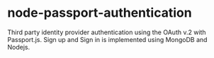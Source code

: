 # node-passport-authentication
Third party identity provider authentication using the OAuth v.2 with Passport.js. Sign up and Sign in is implemented using MongoDB and Nodejs.
